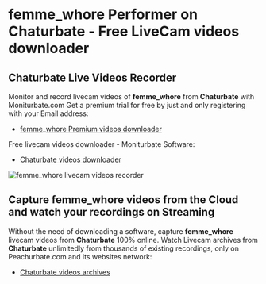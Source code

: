 # femme_whore Performer on Chaturbate - Free LiveCam videos downloader

## Chaturbate Live Videos Recorder

Monitor and record livecam videos of **femme_whore** from **Chaturbate** with Moniturbate.com
Get a premium trial for free by just and only registering with your Email address:
* [femme_whore Premium videos downloader](https://moniturbate.com/request-demo-licence-key.html)

Free livecam videos downloader - Moniturbate Software:
* [Chaturbate videos downloader](https://moniturbate.com/moniturbate-download-software.html)

![femme_whore livecam videos recorder](https://peachurnet.com/templates/moniturbate-software.png)


## Capture femme_whore videos from the Cloud and watch your recordings on Streaming

Without the need of downloading a software, capture **femme_whore** livecam videos from **Chaturbate** 100% online.
Watch Livecam archives from **Chaturbate** unlimitedly from thousands of existing recordings, only on Peachurbate.com and its websites network:
* [Chaturbate videos archives](https://peachurnet.com/)